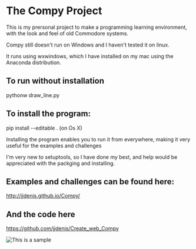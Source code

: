 # The Compy Project
This is my prersonal project to make a programming learning environment,
with the look and feel of old Commodore systems.

Compy still doesn't run on Windows and I haven't tested it on linux.

It runs using wxwindows, which I have installed on my mac using the Anaconda distribution.


To run without installation
-----------------------------

  pythonw draw_line.py


To install the program:
------------------------
  pip install --editable . (on Os X)

Installing the program enables you to run it from everywhere, making it very useful for the examples and challenges

I'm very new to setuptools, so I have done my best,
and help would be appreciated with the packging and installing.



Examples and challenges can be found here:
------------------------------------------

  http://jjdenis.github.io/Compy/

And the code here
------------------
  https://github.com/jjdenis/Create_web_Compy

![This is a sample](jjdenis.github.com/Compy/img/print_hello_world.png)
